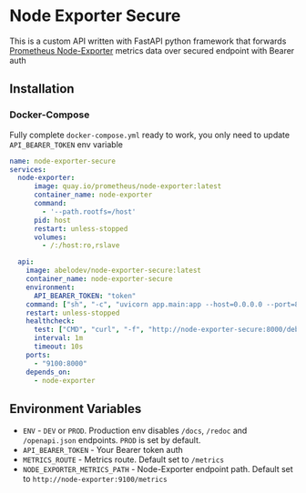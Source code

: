 # Node Exporter Secure
This is a custom API written with FastAPI python framework that forwards [Prometheus Node-Exporter](https://github.com/prometheus/node_exporter) metrics data over secured endpoint with Bearer auth

## Installation
### Docker-Compose
  Fully complete `docker-compose.yml` ready to work, you only need to update `API_BEARER_TOKEN` env variable
```yaml
name: node-exporter-secure
services:
  node-exporter:
      image: quay.io/prometheus/node-exporter:latest
      container_name: node-exporter
      command:
        - '--path.rootfs=/host'
      pid: host
      restart: unless-stopped
      volumes:
        - /:/host:ro,rslave

  api:
    image: abelodev/node-exporter-secure:latest
    container_name: node-exporter-secure
    environment:
      API_BEARER_TOKEN: "token"
    command: ["sh", "-c", "uvicorn app.main:app --host=0.0.0.0 --port=8000"]
    restart: unless-stopped
    healthcheck:
      test: ["CMD", "curl", "-f", "http://node-exporter-secure:8000/debug/healthcheck"]
      interval: 1m
      timeout: 10s
    ports:
      - "9100:8000"
    depends_on:
      - node-exporter

```

## Environment Variables
- `ENV` - `DEV` or `PROD`. Production env disables `/docs`, `/redoc` and `/openapi.json` endpoints. `PROD` is set by default.
- `API_BEARER_TOKEN` - Your Bearer token auth
- `METRICS_ROUTE` - Metrics route. Default set to `/metrics`
- `NODE_EXPORTER_METRICS_PATH` - Node-Exporter endpoint path. Default set to `http://node-exporter:9100/metrics`
